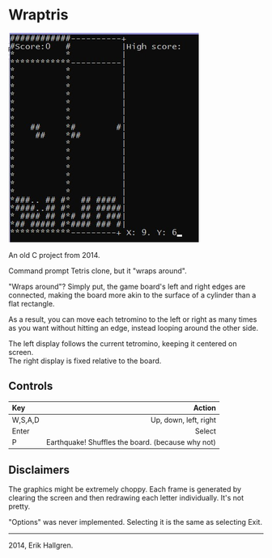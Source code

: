 # Wraptris

![screenshot](https://github.com/EgrenB3S23/Wraptris/blob/main/Screenshot.jpg)

An old C project from 2014.

Command prompt Tetris clone, but it "wraps around".

"Wraps around"? Simply put, the game board's left and right edges are connected, making the board more akin to the surface of a cylinder than a flat rectangle.

As a result, you can move each tetromino to the left or right as many times as you want without hitting an edge, instead looping around the other side.

The left display follows the current tetromino, keeping it centered on screen.  
The right display is fixed relative to the board.

## Controls

| Key     |                                            Action |
| :------ | ------------------------------------------------: |
| W,S,A,D |                             Up, down, left, right |
| Enter   |                                            Select |
| P       | Earthquake! Shuffles the board. (because why not) |

## Disclaimers

The graphics might be extremely choppy. Each frame is generated by clearing the screen and then redrawing each letter individually. It's not pretty.

"Options" was never implemented. Selecting it is the same as selecting Exit.

---

2014, Erik Hallgren.
